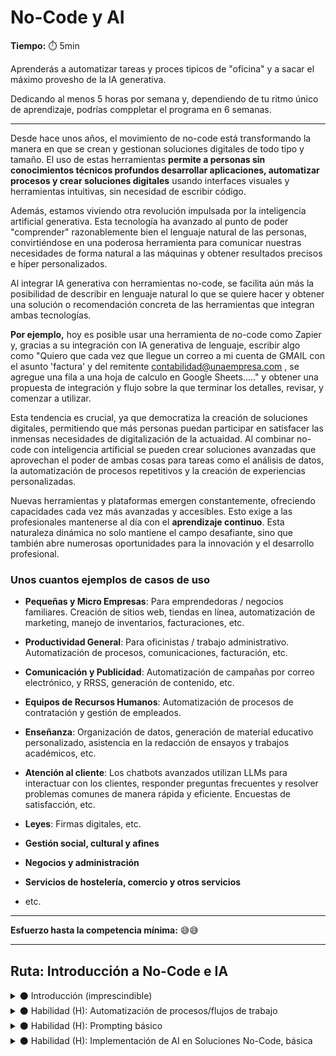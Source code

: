 # No-Code y AI

**Tiempo:** :stopwatch: 5min

<!-- El siguiente bloque de comentario se usa también  para mostrar un preview o resumen del program, skill o module en thumbnails de FE (por ejemplo) -->
<!-- preview:start -->
<p>Aprenderás a automatizar tareas y proces tipicos de "oficina" y a sacar el máximo provesho de la IA generativa.</p><p>Dedicando al menos 5 horas por semana y, dependiendo de tu ritmo único de aprendizaje, podrías comppletar el programa en 6 semanas.</p>
<!-- preview:end -->

---

Desde hace unos años, el movimiento de no-code está transformando la manera en que se crean y gestionan soluciones digitales de todo tipo y tamaño. El uso de estas herramientas **permite a personas sin conocimientos técnicos profundos desarrollar aplicaciones, automatizar procesos y crear soluciones digitales** usando interfaces visuales y herramientas intuitivas, sin necesidad de escribir código.

Además, estamos viviendo otra revolución impulsada por la inteligencia artificial generativa. Esta tecnología ha avanzado al punto de poder "comprender" razonablemente bien el lenguaje natural de las personas, convirtiéndose en una poderosa herramienta para comunicar nuestras necesidades de forma natural a las máquinas y obtener resultados precisos e híper personalizados. 

Al integrar IA generativa con herramientas no-code, se facilita aún más la posibilidad de describir en lenguaje natural lo que se quiere hacer y obtener una solución o recomendación concreta de las herramientas que integran ambas tecnologías. 

**Por ejemplo,** hoy es posible usar una herramienta de no-code como Zapier y, gracias a su integración con IA generativa de lenguaje, escribir algo como "Quiero que cada vez que llegue un correo a mi cuenta de GMAIL con el asunto 'factura' y del remitente contabilidad@unaempresa.com , se agregue una fila a una hoja de calculo en Google Sheets....." y obtener una propuesta de integración y flujo sobre la que terminar los detalles, revisar, y comenzar a utilizar.

Esta tendencia es crucial, ya que democratiza la creación de soluciones digitales, permitiendo que más personas puedan participar en satisfacer las inmensas necesidades de digitalización de la actuaidad. Al combinar no-code con inteligencia artificial se pueden crear soluciones avanzadas que aprovechan el poder de ambas cosas para tareas como el análisis de datos, la automatización de procesos repetitivos y la creación de experiencias personalizadas.

Nuevas herramientas y plataformas emergen constantemente, ofreciendo capacidades cada vez más avanzadas y accesibles. Esto exige a las profesionales mantenerse al día con el **aprendizaje continuo**. Esta naturaleza dinámica no solo mantiene el campo desafiante, sino que también abre numerosas oportunidades para la innovación y el desarrollo profesional.

### **Unos cuantos ejemplos de casos de uso**

- **Pequeñas y Micro Empresas**: Para emprendedoras / negocios familiares. Creación de sitios web, tiendas en línea, automatización de marketing, manejo de inventarios, facturaciones, etc.

- **Productividad General**: Para oficinistas / trabajo administrativo. Automatización de procesos, comunicaciones, facturación, etc.

- **Comunicación y Publicidad**: Automatización de campañas por correo electrónico, y RRSS, generación de contenido, etc.

- **Equipos de Recursos Humanos**: Automatización de procesos de contratación y gestión de empleados.

- **Enseñanza**: Organización de datos, generación de material educativo personalizado, asistencia en la redacción de ensayos y trabajos académicos, etc.

- **Atención al cliente**: Los chatbots avanzados utilizan LLMs para interactuar con los clientes, responder preguntas frecuentes y resolver problemas comunes de manera rápida y eficiente. Encuestas de satisfacción, etc.

- **Leyes**: Firmas digitales, etc.

- **Gestión social, cultural y afines**

- **Negocios y administración**

- **Servicios de hostelería, comercio y otros servicios**

- etc.

---

**Esfuerzo hasta la competencia mínima:** 😅😅

---

## Ruta: Introducción a No-Code e IA

<details>
<summary>⚫ Introducción (imprescindible)</summary>

Este bloque busca proporcionarte una comprensión clara y concisa, en un formato flexible y con poco compromiso. En tan solo 2 semanas, dedicando aproximadamente 5 horas por semana a tu propio ritmo, explorarás los conceptos básicos y tendrás la oportunidad de aplicar lo aprendido en un reto/mini proyecto.

Lo que aprenderás:
**Módulo 1**: Conocimiento fundamental en formato de lecturas, videos, etc. + reflexión y participación en comentarios y foros de discusión.

Buscamos responder de manera simple y breve a las preguntas:

1. ¿Qué es exactamente no-code y qué es IA?

2. ¿Para qué sirve en la vida cotidiana de la gente?

3. ¿Cuáles son las herramientas, tecnologías o métodos clave que se utilizan?

4. ¿Qué perspectivas y oportunidades existen

**Módulo 2**: Conocimiento fundamental en formato de lecturas, videos, etc. + reflexión y participación en comentarios y foros de discusión + trabajo en un reto práctico.

Te proponemos la aplicación de parte de lo aprendido, y la reflexión sobre tu propio proceso de autoaprendizaje y motivación para continuar.

</details>

<details>
<summary>⚫ Habilidad (H): Automatización de procesos/flujos de trabajo</summary>

Lo que aprenderás:

1. Automatizar procesos empresariales: Usar herramientas no-code para automatizar tareas repetitivas y mejorar la eficiencia operativa.

</details>

<details>
<summary>⚫ Habilidad (H): Prompting básico</summary>

Lo que aprenderás:

Los fundamentos del prompting, la técnica de formular y ajustar solicitudes a modelos de IA generativa para obtener resultados deseados. Desarrollarás la habilidad de crear prompts efectivos que maximicen la precisión y relevancia de los resultados.

</details>

<details>
<summary>⚫ Habilidad (H): Implementación de AI en Soluciones No-Code, básica</summary>

Lo que aprenderás:

1. Integrar modelos de AI en aplicaciones no-code: Uso de modelos pre-entrenados para agregar capacidades de AI a tus aplicaciones.

2. Crear experiencias personalizadas: Utilizar AI para analizar datos de usuarios y personalizar la experiencia de las usuarias.

<details>
<summary>⚫ Habilidad (H): Uso de LLMs open source </summary>
Aprenderás sobre los principales modelos LLM open source, cuándo usarlos, y cómo ejecutarlos localmente de forma 100% gratuita.
</details>